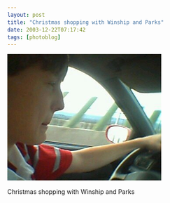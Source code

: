 ```yaml
---
layout: post
title: "Christmas shopping with Winship and Parks"
date: 2003-12-22T07:17:42
tags: [photoblog]
---
```


![Christmas shopping with Winship and Parks][1]

Christmas shopping with Winship and Parks

   [1]: /2003/12/22/6302431234_0.jpg
